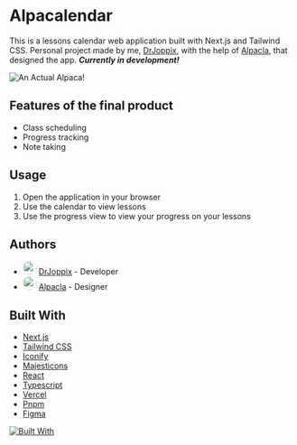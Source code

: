 # Alpacalendar

This is a lessons calendar web application built with Next.js and Tailwind CSS. Personal project made by me, [DrJoppix](https://github.com/DrJoppix), with the help of [Alpacla](https://www.alpacla.it/), that designed the app. ***Currently in development!***

![An Actual Alpaca!](https://e6a8ce4390.clvaw-cdnwnd.com/6f34f3ba95f661f84b091e31b0ba81f7/200000131-2876b2876e/logo%20mmcopy-0.webp?ph=e6a8ce4390)

## Features of the final product

- Class scheduling
- Progress tracking
- Note taking

## Usage

1. Open the application in your browser
2. Use the calendar to view lessons
3. Use the progress view to view your progress on your lessons

## Authors

- <img src="https://avatars.githubusercontent.com/u/104136803?v=4" width="24" height="24" style="border-radius: 50%"/> [DrJoppix](https://github.com/DrJoppix) - Developer
- <img src="https://e6a8ce4390.clvaw-cdnwnd.com/6f34f3ba95f661f84b091e31b0ba81f7/200000053-8b8cc8b8cf/Untdditled-1.webp" width="24" height="24" style="border-radius: 50%" /> [Alpacla](https://www.alpacla.it/) - Designer

## Built With

- [Next.js](https://nextjs.org/)
- [Tailwind CSS](https://tailwindcss.com/)
- [Iconify](https://iconify.design/)
- [Majesticons](https://majesticons.com/)
- [React](https://reactjs.org/)
- [Typescript](https://www.typescriptlang.org/)
- [Vercel](https://vercel.com/)
- [Pnpm](https://pnpm.io/)
- [Figma](https://www.figma.com/)

[![Built With](https://skillicons.dev/icons?i=nextjs,tailwindcss,react,typescript,vercel,pnpm,figma,illustrator)](https://skillicons.dev)